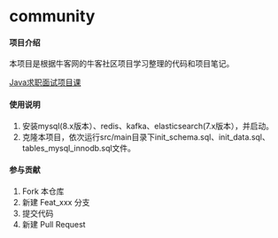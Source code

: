 # community

#### 项目介绍
本项目是根据牛客网的牛客社区项目学习整理的代码和项目笔记。

[Java求职面试项目课](https://www.nowcoder.com/courses/semester/senior)
#### 使用说明

1.  安装mysql(8.x版本）、redis、kafka、elasticsearch(7.x版本），并启动。
2.  克隆本项目，依次运行src/main目录下init_schema.sql、init_data.sql、tables_mysql_innodb.sql文件。

#### 参与贡献

1.  Fork 本仓库
2.  新建 Feat_xxx 分支
3.  提交代码
4.  新建 Pull Request
